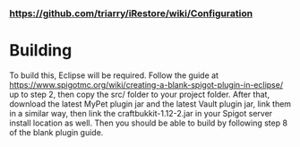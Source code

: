 ### https://github.com/triarry/iRestore/wiki/Configuration

# Building
To build this, Eclipse will be required. Follow the guide at https://www.spigotmc.org/wiki/creating-a-blank-spigot-plugin-in-eclipse/ up to step 2, then copy the src/ folder to your project folder. After that, download the latest MyPet plugin jar and the latest Vault plugin jar, link them in a similar way, then link the craftbukkit-1.12-2.jar in your Spigot server install location as well. Then you should be able to build by following step 8 of the blank plugin guide.
